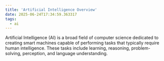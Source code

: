 ```yaml
---
title: 'Artificial Intelligence Overview'
date: 2025-06-24T17:34:59.363317
tags:
  - ai
---
```


Artificial Intelligence (AI) is a broad field of computer science dedicated to creating smart machines capable of performing tasks that typically require human intelligence. These tasks include learning, reasoning, problem-solving, perception, and language understanding.
